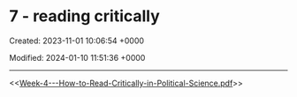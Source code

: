 # 7 - reading critically

Created: 2023-11-01 10:06:54 +0000

Modified: 2024-01-10 11:51:36 +0000

---

<<[Week-4---How-to-Read-Critically-in-Political-Science.pdf](../../media/Week-4---How-to-Read-Critically-in-Political-Science.pdf)>>


